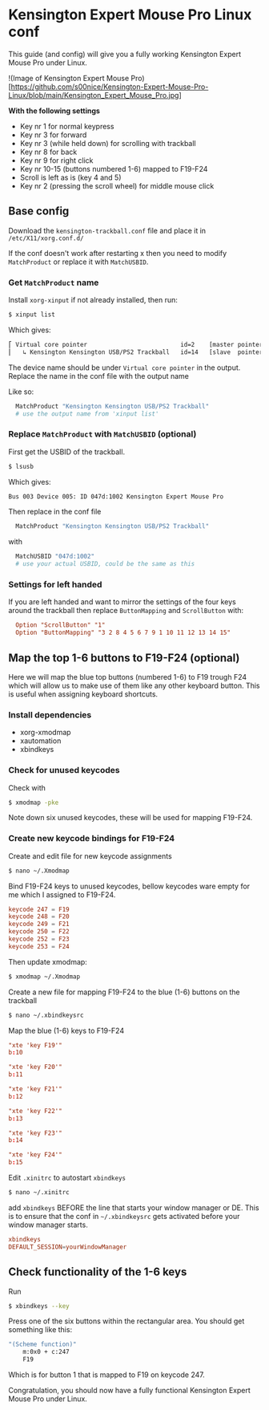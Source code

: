 # Kensington Expert Mouse Pro Linux conf

This guide (and config) will give you a fully working Kensington Expert Mouse Pro under Linux.

!(Image of Kensington Expert Mouse Pro)[https://github.com/s00nice/Kensington-Expert-Mouse-Pro-Linux/blob/main/Kensington_Expert_Mouse_Pro.jpg]

**With the following settings**

* Key nr 1 for normal keypress
* Key nr 3 for forward
* Key nr 3 (while held down) for scrolling with trackball
* Key nr 8 for back
* Key nr 9 for right click
* Key nr 10-15 (buttons numbered 1-6) mapped to F19-F24
* Scroll is left as is (key 4 and 5)
* Key nr 2 (pressing the scroll wheel) for middle mouse click

## Base config

Download the `kensington-trackball.conf` file and place it in `/etc/X11/xorg.conf.d/`

If the conf doesn't work after restarting x then you need to modify `MatchProduct` or replace it with `MatchUSBID`.

### Get `MatchProduct` name

Install `xorg-xinput` if not already installed, then run:

```bash
$ xinput list
```

Which gives:

```bash
⎡ Virtual core pointer                          id=2    [master pointer  (3)]
⎜   ↳ Kensington Kensington USB/PS2 Trackball   id=14   [slave  pointer  (2)]
```

The device name should be under `Virtual core pointer` in the output.
Replace the name in the conf file with the output name

Like so:

```bash
  MatchProduct "Kensington Kensington USB/PS2 Trackball"
  # use the output name from 'xinput list'
```

### Replace `MatchProduct` with `MatchUSBID` (optional)

First get the USBID of the trackball.

```bash
$ lsusb
```

Which gives:

```bash
Bus 003 Device 005: ID 047d:1002 Kensington Expert Mouse Pro
```

Then replace in the conf file
```bash
  MatchProduct "Kensington Kensington USB/PS2 Trackball"
```

with

```bash
  MatchUSBID "047d:1002"
  # use your actual USBID, could be the same as this
```

### Settings for left handed

If you are left handed and want to mirror the settings of the four keys around the trackball then replace `ButtonMapping` and `ScrollButton` with:

```conf
  Option "ScrollButton" "1"
  Option "ButtonMapping" "3 2 8 4 5 6 7 9 1 10 11 12 13 14 15"
```

## Map the top 1-6 buttons to F19-F24 (optional)

Here we will map the blue top buttons (numbered 1-6) to F19 trough F24 which will allow us to make use of them like any other keyboard button. This is useful when assigning keyboard shortcuts.

### Install dependencies

* xorg-xmodmap
* xautomation
* xbindkeys

### Check for unused keycodes

Check with

```bash
$ xmodmap -pke
```

Note down six unused keycodes, these will be used for mapping F19-F24.

### Create new keycode bindings for F19-F24

Create and edit file for new keycode assignments

```bash
$ nano ~/.Xmodmap
```

Bind F19-F24 keys to unused keycodes, bellow keycodes ware empty for me which I assigned to F19-F24.

```conf
keycode 247 = F19
keycode 248 = F20
keycode 249 = F21
keycode 250 = F22
keycode 252 = F23
keycode 253 = F24
```

Then update xmodmap:

```bash
$ xmodmap ~/.Xmodmap
```

Create a new file for mapping F19-F24 to the blue (1-6) buttons on the trackball
```bash
$ nano ~/.xbindkeysrc
```

Map the blue (1-6) keys to F19-F24

```conf
"xte 'key F19'"
b:10

"xte 'key F20'"
b:11

"xte 'key F21'"
b:12

"xte 'key F22'"
b:13

"xte 'key F23'"
b:14

"xte 'key F24'"
b:15

```

Edit `.xinitrc` to autostart `xbindkeys`

```bash
$ nano ~/.xinitrc
```
add `xbindkeys` BEFORE the line that starts your window manager or DE. This is to ensure that the conf in `~/.xbindkeysrc` gets activated before your window manager starts.

```conf
xbindkeys
DEFAULT_SESSION=yourWindowManager
```

## Check functionality of the 1-6 keys

Run

```bash
$ xbindkeys --key
```
Press one of the six buttons within the rectangular area.
You should get something like this:

```bash
"(Scheme function)"
    m:0x0 + c:247
    F19
```
Which is for button 1 that is mapped to F19 on keycode 247.

Congratulation, you should now have a fully functional Kensington Expert Mouse Pro under Linux.
